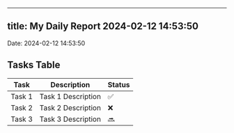 
---
title: My Daily Report 2024-02-12 14:53:50
---

Date: 2024-02-12 14:53:50

## Tasks Table

| Task | Description | Status |
|------|-------------|--------|
| Task 1 | Task 1 Description | ✅ |
| Task 2 | Task 2 Description | ❌ |
| Task 3 | Task 3 Description | 🔜 |
